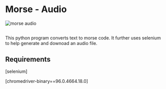 # Morse - Audio
![morse audio](https://i.makeagif.com/media/7-09-2018/f1UEy0.gif?raw=true)
##

This python program converts text to morse code. It further uses selenium to help generate and downoad an audio file.

## Requirements

[selenium]

[chromedriver-binary==96.0.4664.18.0]


